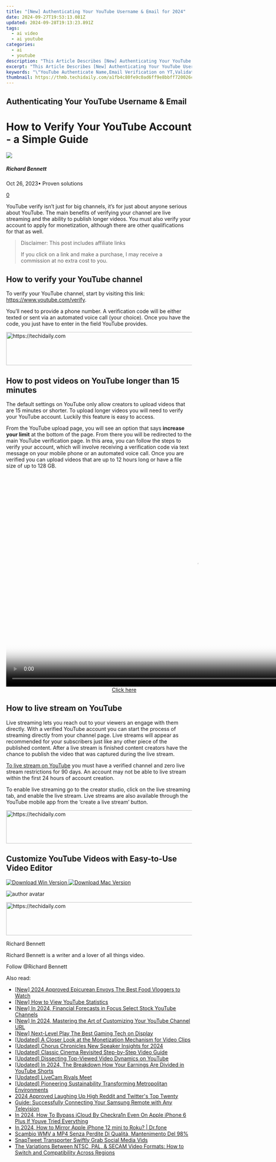 ```yaml
---
title: "[New] Authenticating Your YouTube Username & Email for 2024"
date: 2024-09-27T19:53:13.081Z
updated: 2024-09-28T19:13:23.891Z
tags:
  - ai video
  - ai youtube
categories:
  - ai
  - youtube
description: "This Article Describes [New] Authenticating Your YouTube Username & Email for 2024"
excerpt: "This Article Describes [New] Authenticating Your YouTube Username & Email for 2024"
keywords: "\"YouTube Authenticate Name,Email Verification on YT,Validate YouTube ID,Ensure YT Account Legit,Confirm YouTube Handle,Secure Your YT Username,Authenticated YouTube Sign-Up\""
thumbnail: https://thmb.techidaily.com/a1fb4c80fe9c0ad6ff9e8bbff720026cb07010c4ba5417fdd64e86e6b5386be9.jpg
---
```


## Authenticating Your YouTube Username & Email

# How to Verify Your YouTube Account - a Simple Guide

![](https://images.wondershare.com/filmora/article-images/richard-bennett.jpg)

##### Richard Bennett

 Oct 26, 2023• Proven solutions

[0](#commentsBoxSeoTemplate)

YouTube verify isn’t just for big channels, it’s for just about anyone serious about YouTube. The main benefits of verifying your channel are live streaming and the ability to publish longer videos. You must also verify your account to apply for monetization, although there are other qualifications for that as well.

>  Disclaimer: This post includes affiliate links
>
>  If you click on a link and make a purchase, I may receive a commission at no extra cost to you.
>

## How to verify your YouTube channel

To verify your YouTube channel, start by visiting this link: <https://www.youtube.com/verify>.

You’ll need to provide a phone number. A verification code will be either texted or sent via an automated voice call (your choice). Once you have the code, you just have to enter in the field YouTube provides.

<!-- affiliate ads begin -->
<a href="https://appsumo.8odi.net/c/5597632/2137413/7443" target="_top" id="2137413">
  <img src="//a.impactradius-go.com/display-ad/7443-2137413" border="0" alt="https://techidaily.com" width="728" height="90"/>
</a>
<img height="0" width="0" src="https://appsumo.8odi.net/i/5597632/2137413/7443" style="position:absolute;visibility:hidden;" border="0" />
<!-- affiliate ads end -->

## How to post videos on YouTube longer than 15 minutes

The default settings on YouTube only allow creators to upload videos that are 15 minutes or shorter. To upload longer videos you will need to verify your YouTube account. Luckily this feature is easy to access.

From the YouTube upload page, you will see an option that says **increase your limit** at the bottom of the page. From there you will be redirected to the main YouTube verification page. In this area, you can follow the steps to verify your account, which will involve receiving a verification code via text message on your mobile phone or an automated voice call. Once you are verified you can upload videos that are up to 12 hours long or have a file size of up to 128 GB.

<!-- affiliate ads begin -->
<span id="1444782">
					<video width="1024" height="576" style="cursor:pointer"
           poster="//a.impactradius-go.com/display-clicktoplayimage/1444782.png"
           onclick="if(!this.playClicked){this.play();this.setAttribute('controls',true);this.playClicked=true;}">
	   <source src="//a.impactradius-go.com/display-ad/14559-1444782">
	   <img src="//a.impactradius-go.com/display-clicktoplayimage/1444782.png" style="border: none; height: 100%; width: 100%; object-fit: contain">
	</video>
	<div style="width:640px;text-align:center"><a href="javascript:window.open(decodeURIComponent('https%3A%2F%2Fpropmoneyinc.pxf.io%2Fc%2F5597632%2F1444782%2F14559'), '_blank');void(0);">Click here</a></div>
</span>
<img height="0" width="0" src="https://imp.pxf.io/i/5597632/1444782/14559" style="position:absolute;visibility:hidden;" border="0" />
<!-- affiliate ads end -->

## How to live stream on YouTube

Live streaming lets you reach out to your viewers an engage with them directly. With a verified YouTube account you can start the process of streaming directly from your channel page. Live streams will appear as recommended for your subscribers just like any other piece of the published content. After a live stream is finished content creators have the chance to publish the video that was captured during the live stream.

[To live stream on YouTube](https://tools.techidaily.com/wondershare/filmora/download/) you must have a verified channel and zero live stream restrictions for 90 days. An account may not be able to live stream within the first 24 hours of account creation.

To enable live streaming go to the creator studio, click on the live streaming tab, and enable the live stream. Live streams are also available through the YouTube mobile app from the ‘create a live stream’ button.

<!-- affiliate ads begin -->
<a href="https://appsumo.8odi.net/c/5597632/2068425/7443" target="_top" id="2068425">
  <img src="//a.impactradius-go.com/display-ad/7443-2068425" border="0" alt="https://techidaily.com" width="728" height="90"/>
</a>
<img height="0" width="0" src="https://appsumo.8odi.net/i/5597632/2068425/7443" style="position:absolute;visibility:hidden;" border="0" />
<!-- affiliate ads end -->

## Customize YouTube Videos with Easy-to-Use Video Editor

[![Download Win Version](https://images.wondershare.com/filmora/guide/download-btn-win.jpg) ](https://tools.techidaily.com/wondershare/filmora/download/) [![Download Mac Version](https://images.wondershare.com/filmora/guide/download-btn-mac.jpg) ](https://tools.techidaily.com/wondershare/filmora/download/)

![author avatar](https://images.wondershare.com/filmora/article-images/richard-bennett.jpg)

<!-- affiliate ads begin -->
<a href="https://appsumo.8odi.net/c/5597632/2043661/7443" target="_top" id="2043661">
  <img src="//a.impactradius-go.com/display-ad/7443-2043661" border="0" alt="https://techidaily.com" width="728" height="90"/>
</a>
<img height="0" width="0" src="https://appsumo.8odi.net/i/5597632/2043661/7443" style="position:absolute;visibility:hidden;" border="0" />
<!-- affiliate ads end -->

Richard Bennett

Richard Bennett is a writer and a lover of all things video.

Follow @Richard Bennett

<ins class="adsbygoogle"
     style="display:block"
     data-ad-format="autorelaxed"
     data-ad-client="ca-pub-7571918770474297"
     data-ad-slot="1223367746"></ins>

<ins class="adsbygoogle"
     style="display:block"
     data-ad-client="ca-pub-7571918770474297"
     data-ad-slot="8358498916"
     data-ad-format="auto"
     data-full-width-responsive="true"></ins>

<span class="atpl-alsoreadstyle">Also read:</span>
<div><ul>
<li><a href="https://youtube-data.techidaily.com/024-approved-epicurean-envoys-the-best-food-vloggers-to-watch/"><u>[New] 2024 Approved Epicurean Envoys The Best Food Vloggers to Watch</u></a></li>
<li><a href="https://youtube-data.techidaily.com/ow-to-view-youtube-statistics/"><u>[New] How to View YouTube Statistics</u></a></li>
<li><a href="https://youtube-data.techidaily.com/n-2024-financial-forecasts-in-focus-select-stock-youtube-channels/"><u>[New] In 2024, Financial Forecasts in Focus Select Stock YouTube Channels</u></a></li>
<li><a href="https://youtube-data.techidaily.com/n-2024-mastering-the-art-of-customizing-your-youtube-channel-url/"><u>[New] In 2024, Mastering the Art of Customizing Your YouTube Channel URL</u></a></li>
<li><a href="https://facebook-video-share.techidaily.com/new-next-level-play-the-best-gaming-tech-on-display/"><u>[New] Next-Level Play The Best Gaming Tech on Display</u></a></li>
<li><a href="https://youtube-data.techidaily.com/ed-a-closer-look-at-the-monetization-mechanism-for-video-clips/"><u>[Updated] A Closer Look at the Monetization Mechanism for Video Clips</u></a></li>
<li><a href="https://screen-capture.techidaily.com/updated-chorus-chronicles-new-speaker-insights-for-2024/"><u>[Updated] Chorus Chronicles New Speaker Insights for 2024</u></a></li>
<li><a href="https://youtube-data.techidaily.com/ed-classic-cinema-revisited-step-by-step-video-guide/"><u>[Updated] Classic Cinema Revisited Step-by-Step Video Guide</u></a></li>
<li><a href="https://youtube-data.techidaily.com/ed-dissecting-top-viewed-video-dynamics-on-youtube/"><u>[Updated] Dissecting Top-Viewed Video Dynamics on YouTube</u></a></li>
<li><a href="https://youtube-data.techidaily.com/ed-in-2024-the-breakdown-how-your-earnings-are-divided-in-youtube-shorts/"><u>[Updated] In 2024, The Breakdown How Your Earnings Are Divided in YouTube Shorts</u></a></li>
<li><a href="https://on-screen-recording.techidaily.com/updated-livecam-rivals-meet/"><u>[Updated] LiveCam Rivals Meet</u></a></li>
<li><a href="https://youtube-data.techidaily.com/ed-pioneering-sustainability-transforming-metropolitan-environments/"><u>[Updated] Pioneering Sustainability Transforming Metropolitan Environments</u></a></li>
<li><a href="https://twitter-videos.techidaily.com/2024-approved-laughing-up-high-reddit-and-twitters-top-twenty/"><u>2024 Approved Laughing Up High Reddit and Twitter's Top Twenty</u></a></li>
<li><a href="https://tech-renaissance.techidaily.com/guide-successfully-connecting-your-samsung-remote-with-any-television/"><u>Guide: Successfully Connecting Your Samsung Remote with Any Television</u></a></li>
<li><a href="https://activate-lock.techidaily.com/in-2024-how-to-bypass-icloud-by-checkra1n-even-on-apple-iphone-6-plus-if-youve-tried-everything-by-drfone-ios/"><u>In 2024, How To Bypass iCloud By Checkra1n Even On Apple iPhone 6 Plus If Youve Tried Everything</u></a></li>
<li><a href="https://screen-mirror.techidaily.com/in-2024-how-to-mirror-apple-iphone-12-mini-to-roku-drfone-by-drfone-ios/"><u>In 2024, How to Mirror Apple iPhone 12 mini to Roku? | Dr.fone</u></a></li>
<li><a href="https://tech-revival.techidaily.com/scambio-wmv-a-mp4-senza-perdite-di-qualita-mantenimento-del-98/"><u>Scambio WMV a MP4 Senza Perdite Di Qualità, Mantenimento Del 98%</u></a></li>
<li><a href="https://twitter-videos.techidaily.com/snaptweet-transporter-swiftly-grab-social-media-vids/"><u>SnapTweet Transporter Swiftly Grab Social Media Vids</u></a></li>
<li><a href="https://video-content-creator.techidaily.com/the-variations-between-ntsc-pal-and-secam-video-formats-how-to-switch-and-compatibility-across-regions/"><u>The Variations Between NTSC, PAL, & SECAM Video Formats: How to Switch and Compatibility Across Regions</u></a></li>
</ul></div>

